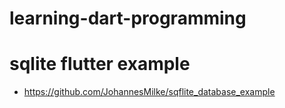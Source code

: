 # learning-dart-programming

# sqlite flutter example

* https://github.com/JohannesMilke/sqflite_database_example

